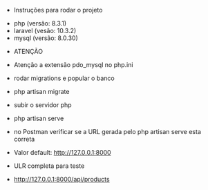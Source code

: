* Instruções para rodar o projeto
 - php (versão: 8.3.1)
 - laravel (vesão: 10.3.2)
 - mysql (versão: 8.0.30)

* ATENÇÃO
- Atenção a extensão pdo_mysql no php.ini

* rodar migrations e popular o banco
 - php artisan migrate

* subir o servidor php
 - php artisan serve

* no Postman verificar se a URL gerada pelo php artisan serve esta correta
 - Valor default: http://127.0.0.1:8000

* ULR completa para teste
 - http://127.0.0.1:8000/api/products
